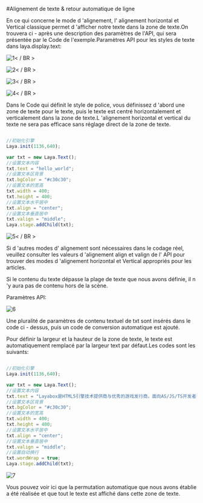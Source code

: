 #Alignement de texte & retour automatique de ligne

En ce qui concerne le mode d 'alignement, l' alignement horizontal et Vertical classique permet d 'afficher notre texte dans la zone de texte.On trouvera ci - après une description des paramètres de l'API, qui sera présentée par le Code de l'exemple.Paramètres API pour les styles de texte dans laya.display.text:

![1](img/1.png)< / BR >

![2](img/2.png)< / BR >

![3](img/3.png)< / BR >

![4](img/4.png)< / BR >

Dans le Code qui définit le style de police, vous définissez d 'abord une zone de texte pour le texte, puis le texte est centré horizontalement et verticalement dans la zone de texte.L 'alignement horizontal et vertical du texte ne sera pas efficace sans réglage direct de la zone de texte.


```javascript

//初始化引擎
Laya.init(1136,640);

var txt = new Laya.Text();
//设置文本内容
txt.text = "hello_world";
//设置文本区背景
txt.bgColor = "#c30c30";
//设置文本的宽高
txt.width = 400;
txt.height = 400;
//设置文本水平居中
txt.align = "center";
//设置文本垂直居中
txt.valign = "middle";
Laya.stage.addChild(txt);
```


![5](img/5.png)< / BR >

Si d 'autres modes d' alignement sont nécessaires dans le codage réel, veuillez consulter les valeurs d 'alignement align et valign de l' API pour trouver des modes d 'alignement horizontal et Vertical appropriés pour les articles.

Si le contenu du texte dépasse la plage de texte que nous avons définie, il n 'y aura pas de contenu hors de la scène.

Paramètres API:

![6](img/6.png)</br>


Une pluralité de paramètres de contenu textuel de txt sont insérés dans le code ci - dessus, puis un code de conversion automatique est ajouté.

Pour définir la largeur et la hauteur de la zone de texte, le texte est automatiquement remplacé par la largeur text par défaut.Les codes sont les suivants:


```javascript

//初始化引擎
Laya.init(1136,640);

var txt = new Laya.Text();
//设置文本内容
txt.text = "Layabox是HTML5引擎技术提供商与优秀的游戏发行商，面向AS/JS/TS开发者提供HTML5开发技术方案！";
//设置文本区背景
txt.bgColor = "#c30c30";
//设置文本的宽高
txt.width = 400;
txt.height = 400;
//设置文本水平居中
txt.align = "center";
//设置文本垂直居中
txt.valign = "middle";
//设置自动换行
txt.wordWrap = true;
Laya.stage.addChild(txt);
```


![7](img/7.png)</br>


Vous pouvez voir ici que la permutation automatique que nous avons établie a été réalisée et que tout le texte est affiché dans cette zone de texte.